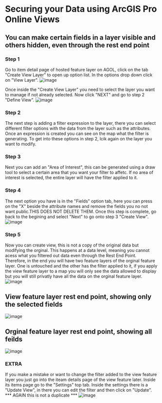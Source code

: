 # Securing your Data using ArcGIS Pro Online Views
## You can make certain fields in a layer visible and others hidden, even through the rest end point 

### Step 1
Go to item detail page of hosted feature layer on AGOL, click on the tab "Create View Layer" to open up option list. In the options drop down click on "View Layer".
![image](https://github.com/rylee1999/RGoerlitzTechLog/assets/146375958/46ce9c63-a07f-43ba-b00d-d14f2c20b37f)


Once inside the "Create View Layer" you need to select the layer you want to manage if not already selected. Now click "NEXT" and go to step 2 "Define View".
![image](https://github.com/rylee1999/RGoerlitzTechLog/assets/146375958/32dbc042-7407-44df-bf36-ed2c3be49774)


### Step 2
The next step is adding a filter expression to the layer, there you can select different filter options with the data from the layer such as the attributes. Once an expression is created you can
see on the map what the filter is generating. To get into these options in step 2, lcik again on the layer you want to modify.

### Step 3
Next you can add an "Area of Interest", this can be generated using a draw tool to select a certain area that you want your filter to affetc. If no area of interest is selected, the entire layer 
will have the filter applied to it. 

### Step 4
The next option you have is in the "Fields" option tab, here you can press on the "X" beside the attribute names and remove the fields you no not want public.THIS DOES NOT DELETE THEM.
Once this step is complete, go back to the begining and select "Next" to go onto step 3 "Create View". 
![image](https://github.com/rylee1999/RGoerlitzTechLog/assets/146375958/4113d6de-1917-4640-806c-70260e859b4c)



### Step 5
Now you can create view, this is not a copy of the original data but modifying the orginal. This happens at a data level, meaning you cannot acess what you filtered out data even through the
Rest End Point.
Therefore, in the end you will have two feature layers of the orginal feature layer. One is untouched and the other has the filter applied to it, if you apply the view feature layer to a map you will only see the data allowed to display but you will still privatly have all the data on the orginal feature layer.
![image](https://github.com/rylee1999/RGoerlitzTechLog/assets/146375958/d8676758-cf2c-4027-8c26-0057c0602008)

## View feature layer rest end point, showing only the selected fields
![image](https://github.com/rylee1999/RGoerlitzTechLog/assets/146375958/47e9262c-29ab-4b02-948d-129e0e43a054)




## Orginal feature layer rest end point, showing all feilds
![image](https://github.com/rylee1999/RGoerlitzTechLog/assets/146375958/b30451ae-c5f9-4140-ac7e-60b814215762)




### EXTRA 
If you make a mistake or want to change the filter added to the view feature layer you just go into the iteam details page of the view feature later. Inside its items page go to the "Settings" top tab. 
Inside the settings there is a "Update View", in there you can edit the filter and then click on "Update". 
*** AGAIN this is not a duplicate ***
![image](https://github.com/rylee1999/RGoerlitzTechLog/assets/146375958/9c8c04dd-b03c-4878-bcb6-84fafa921608)

